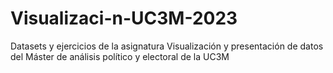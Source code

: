 # Visualizaci-n-UC3M-2023
Datasets y ejercicios de la asignatura Visualización y presentación de datos del Máster de análisis político y electoral de la UC3M
